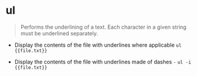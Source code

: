 # ul
> Performs the underlining of a text.
> Each character in a given string must be underlined separately.

- Display the contents of the file with underlines where applicable
`ul {{file.txt}}`

- Display the contents of the file with underlines made of dashes `-`
`ul -i {{file.txt}}`
